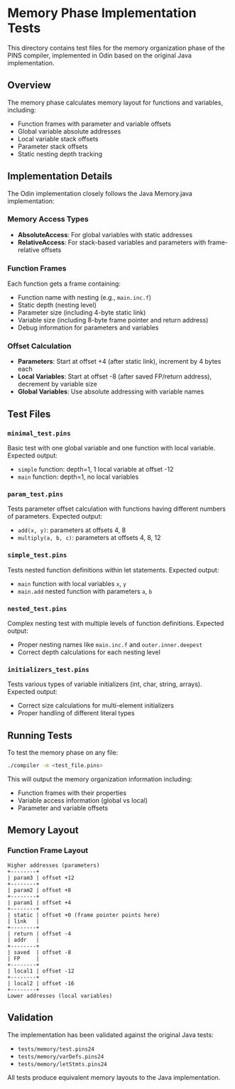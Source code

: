 # Memory Phase Implementation Tests

This directory contains test files for the memory organization phase of the PINS compiler, implemented in Odin based on the original Java implementation.

## Overview

The memory phase calculates memory layout for functions and variables, including:
- Function frames with parameter and variable offsets
- Global variable absolute addresses
- Local variable stack offsets
- Parameter stack offsets
- Static nesting depth tracking

## Implementation Details

The Odin implementation closely follows the Java Memory.java implementation:

### Memory Access Types
- **AbsoluteAccess**: For global variables with static addresses
- **RelativeAccess**: For stack-based variables and parameters with frame-relative offsets

### Function Frames
Each function gets a frame containing:
- Function name with nesting (e.g., `main.inc.f`)
- Static depth (nesting level)
- Parameter size (including 4-byte static link)
- Variable size (including 8-byte frame pointer and return address)
- Debug information for parameters and variables

### Offset Calculation
- **Parameters**: Start at offset +4 (after static link), increment by 4 bytes each
- **Local Variables**: Start at offset -8 (after saved FP/return address), decrement by variable size
- **Global Variables**: Use absolute addressing with variable names

## Test Files

### `minimal_test.pins`
Basic test with one global variable and one function with local variable.
Expected output:
- `simple` function: depth=1, 1 local variable at offset -12
- `main` function: depth=1, no local variables

### `param_test.pins`
Tests parameter offset calculation with functions having different numbers of parameters.
Expected output:
- `add(x, y)`: parameters at offsets 4, 8
- `multiply(a, b, c)`: parameters at offsets 4, 8, 12

### `simple_test.pins`
Tests nested function definitions within let statements.
Expected output:
- `main` function with local variables `x`, `y`
- `main.add` nested function with parameters `a`, `b`

### `nested_test.pins`
Complex nesting test with multiple levels of function definitions.
Expected output:
- Proper nesting names like `main.inc.f` and `outer.inner.deepest`
- Correct depth calculations for each nesting level

### `initializers_test.pins`
Tests various types of variable initializers (int, char, string, arrays).
Expected output:
- Correct size calculations for multi-element initializers
- Proper handling of different literal types

## Running Tests

To test the memory phase on any file:

```bash
./compiler -m <test_file.pins>
```

This will output the memory organization information including:
- Function frames with their properties
- Variable access information (global vs local)
- Parameter and variable offsets

## Memory Layout

### Function Frame Layout
```
Higher addresses (parameters)
+--------+
| param3 | offset +12
+--------+
| param2 | offset +8  
+--------+
| param1 | offset +4
+--------+
| static | offset +0 (frame pointer points here)
| link   |
+--------+
| return | offset -4
| addr   |
+--------+
| saved  | offset -8
| FP     |
+--------+
| local1 | offset -12
+--------+
| local2 | offset -16
+--------+
Lower addresses (local variables)
```

## Validation

The implementation has been validated against the original Java tests:
- `tests/memory/test.pins24`
- `tests/memory/varDefs.pins24`
- `tests/memory/letStmts.pins24`

All tests produce equivalent memory layouts to the Java implementation.